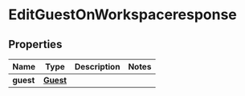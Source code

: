 

# EditGuestOnWorkspaceresponse


## Properties

| Name | Type | Description | Notes |
|------------ | ------------- | ------------- | -------------|
|**guest** | [**Guest**](Guest.md) |  |  |



